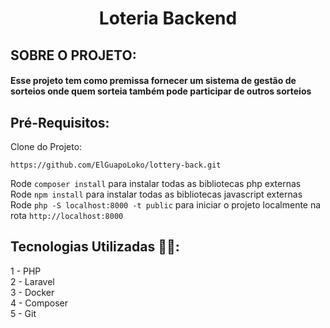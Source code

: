 # <h1 align="center"> **Loteria Backend** </h1>

## SOBRE O PROJETO:
#### Esse projeto tem como premissa fornecer um sistema de gestão de sorteios onde quem sorteia também pode participar de outros sorteios
## Pré-Requisitos:
Clone do Projeto:
```
https://github.com/ElGuapoLoko/lottery-back.git
```

Rode `composer install` para instalar todas as bibliotecas php externas \
Rode `npm install` para instalar todas as bibliotecas javascript externas \
Rode `php -S localhost:8000 -t public` para iniciar o projeto localmente na rota `http://localhost:8000`

## Tecnologias Utilizadas 👨‍💻:
1 - PHP \
2 - Laravel \
3 - Docker \
4 - Composer \
5 - Git
